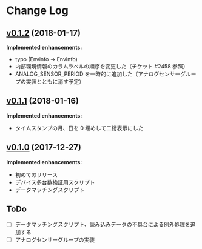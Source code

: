 # Change Log

## [v0.1.2](https://github.com/matsu490/infini/tree/v0.1.2) (2018-01-17)
**Implemented enhancements:**
- typo (Envinfo -> EnvInfo)
- 内部環境情報のカラムラベルの順序を変更した（チケット #2458 参照）
- ANALOG_SENSOR_PERIOD を一時的に追加した（アナログセンサーグループの実装とともに消す予定）

## [v0.1.1](https://github.com/matsu490/infini/tree/v0.1.1) (2018-01-16)
**Implemented enhancements:**
- タイムスタンプの月、日を 0 埋めして二桁表示にした

## [v0.1.0](https://github.com/matsu490/infini/tree/v0.1.0) (2017-12-27)
**Implemented enhancements:**
- 初めてのリリース
- デバイス多台数検証用スクリプト
- データマッチングスクリプト

## ToDo
- [ ] データマッチングスクリプト、読み込みデータの不具合による例外処理を追加する
- [ ] アナログセンサーグループの実装
